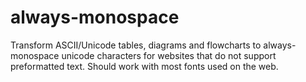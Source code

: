 # always-monospace
Transform ASCII/Unicode tables, diagrams and flowcharts to always-monospace unicode characters for websites that do not support preformatted text. Should work with most fonts used on the web.

